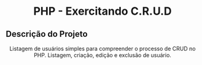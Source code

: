 <h1 align="center">PHP - Exercitando C.R.U.D</h1>

## Descrição do Projeto
<p align="center">Listagem de usuários simples para compreender o processo de CRUD no PHP. Listagem, criação, edição e exclusão de usuário.</p>
